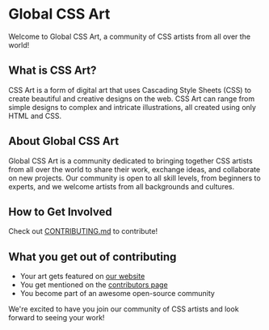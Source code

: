 # Global CSS Art

Welcome to Global CSS Art, a community of CSS artists from all over the world!

## What is CSS Art?

CSS Art is a form of digital art that uses Cascading Style Sheets (CSS) to create beautiful and creative designs on the web. CSS Art can range from simple designs to complex and intricate illustrations, all created using only HTML and CSS.

## About Global CSS Art

Global CSS Art is a community dedicated to bringing together CSS artists from all over the world to share their work, exchange ideas, and collaborate on new projects. Our community is open to all skill levels, from beginners to experts, and we welcome artists from all backgrounds and cultures.

## How to Get Involved

Check out [CONTRIBUTING.md](https://github.com/VulcanWM/global-css-art/blob/main/CONTRIBUTING.md) to contribute!

## What you get out of contributing

- Your art gets featured on [our website](https://global-css-art.vercel.app/)
- You get mentioned on the [contributors page](https://global-css-art.vercel.app/)
- You become part of an awesome open-source community

We're excited to have you join our community of CSS artists and look forward to seeing your work!